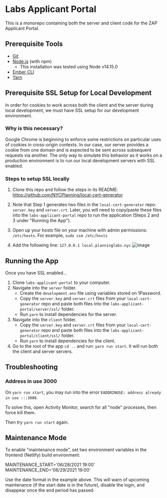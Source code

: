 # Labs Applicant Portal

This is a monorepo containing both the server and client code for the ZAP Applicant Portal.

## Prerequisite Tools

* [Git](https://git-scm.com/)
* [Node.js](https://nodejs.org/) (with npm)
  - This installation was tested using Node v14.15.0
* [Ember CLI](https://ember-cli.com/)
* [Yarn](https://yarnpkg.com/)

## Prerequisite SSL Setup for Local Development
In order for cookies to work across both the client and the server during local development, we must have SSL setup for our development environment.

### Why is this necessary?
Google Chrome is beginning to enforce some restrictions on particular uses of cookies in cross-origin contexts. In our case, our server provides a cookie from one domain and is expected to be sent across subsequent requests via another. The only way to simulate this behavior as it works on a production environment is to run our local development servers with SSL enabled.

### Steps to setup SSL locally
1. Clone this repo and follow the steps in its README: https://github.com/NYCPlanning/local-cert-generator

2. Note that Step 1 generates two files in the `local-cert-generator` repo: `server.key` and `server.crt`. Later, you will need to copy/paste these files into the `labs-applicant-portal` repo to run the application (Steps 2 and 3 under "Running the App").

3. Open up your hosts file on your machine with admin permissions: `/etc/hosts`. For example, `sudo vim /etc/hosts`

4. Add the following line: `127.0.0.1 local.planninglabs.nyc` ![image](https://user-images.githubusercontent.com/3311663/78998629-fc437e00-7b16-11ea-81ef-edb19b4b1d90.png)


## Running the App
Once you have SSL enabled...
1. Clone `labs-applicant-portal` to your computer.
2. Navigate into the `server` folder.
    - Create the `development.env` file using variables stored on 1Password.
    - Copy the `server.key` and `server.crt` files from your `local-cert-generator` repo and paste both files into the `labs-applicant-portal/server/ssl/` folder.
    - Run `yarn` to install dependencies for the server.
3. Navigate into the `client` folder.
    - Copy the `server.key` and `server.crt` files from your `local-cert-generator` repo and paste both files into the `labs-applicant-portal/client/ssl/` folder.
    - Run `yarn` to install dependencies for the client.
4. Go to the root of the app `cd ..` and run: `yarn run start`. It will run both the client and server servers.

## Troubleshooting

### Address in use 3000

On `yarn run start`, you may run into the error `EADDRINUSE: address already in use :::3000`. 

To solve this, open Activity Monitor, search for all "node" processes, then force kill them.

Then try `yarn run start` again.

## Maintenance Mode

To enable "maintenance mode", set two environment variables in the frontend (Netlify) build environment:

MAINTENANCE_START='06/28/2021 19:00'
MAINTENANCE_END='06/29/2021 19:00'

Use the date format in the example above. This will warn of upcoming maintenance (if the start date is in the future), disable
the login, and disappear once the end period has passed.

